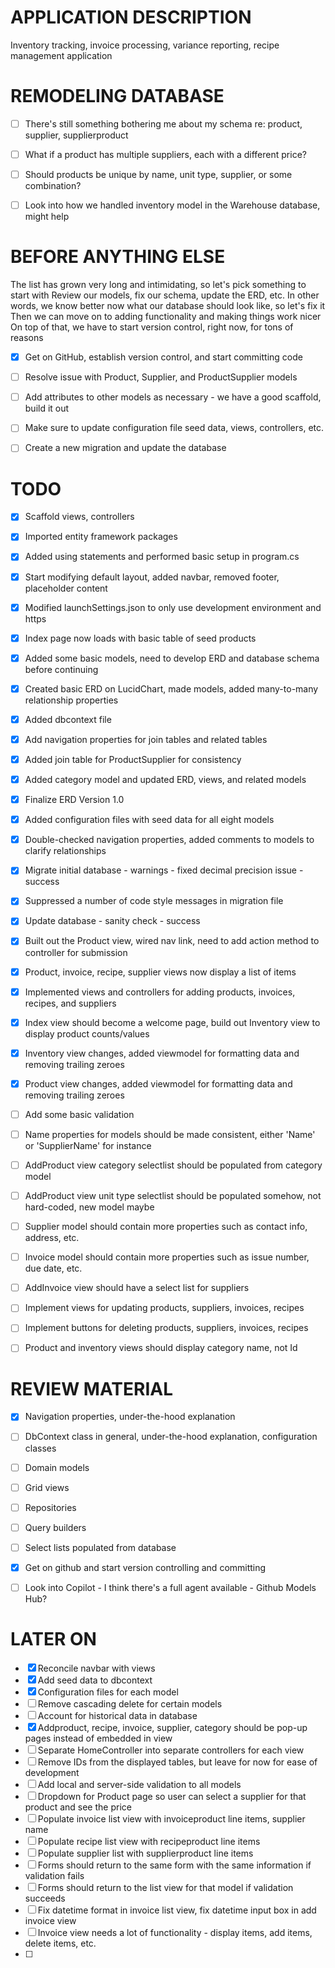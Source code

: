 ﻿# APPLICATION DESCRIPTION
Inventory tracking, invoice processing, variance reporting, recipe management application


# REMODELING DATABASE
- [ ] There's still something bothering me about my schema re: product, supplier, supplierproduct
- [ ] What if a product has multiple suppliers, each with a different price?
- [ ] Should products be unique by name, unit type, supplier, or some combination?
- [ ] Look into how we handled inventory model in the Warehouse database, might help


# BEFORE ANYTHING ELSE
 The list has grown very long and intimidating, so let's pick something to start with
 Review our models, fix our schema, update the ERD, etc.
 In other words, we know better now what our database should look like, so let's fix it
 Then we can move on to adding functionality and making things work nicer
 On top of that, we have to start version control, right now, for tons of reasons
- [x] Get on GitHub, establish version control, and start committing code
- [ ] Resolve issue with Product, Supplier, and ProductSupplier models
- [ ] Add attributes to other models as necessary - we have a good scaffold, build it out
- [ ] Make sure to update configuration file seed data, views, controllers, etc.
- [ ] Create a new migration and update the database


# TODO
- [x] Scaffold views, controllers
- [x] Imported entity framework packages
- [x] Added using statements and performed basic setup in program.cs
- [x] Start modifying default layout, added navbar, removed footer, placeholder content
- [x] Modified launchSettings.json to only use development environment and https
- [x] Index page now loads with basic table of seed products
- [x] Added some basic models, need to develop ERD and database schema before continuing
- [x] Created basic ERD on LucidChart, made models, added many-to-many relationship properties
- [x] Added dbcontext file
- [x] Add navigation properties for join tables and related tables
- [x] Added join table for ProductSupplier for consistency
- [x] Added category model and updated ERD, views, and related models
- [x] Finalize ERD Version 1.0
- [x] Added configuration files with seed data for all eight models
- [x] Double-checked navigation properties, added comments to models to clarify relationships
- [x] Migrate initial database - warnings - fixed decimal precision issue - success
- [x] Suppressed a number of code style messages in migration file
- [x] Update database - sanity check - success
- [x] Built out the Product view, wired nav link, need to add action method to controller for submission
- [x] Product, invoice, recipe, supplier views now display a list of items
- [x] Implemented views and controllers for adding products, invoices, recipes, and suppliers
- [x] Index view should become a welcome page, build out Inventory view to display product counts/values
- [x] Inventory view changes, added viewmodel for formatting data and removing trailing zeroes
- [x] Product view changes, added viewmodel for formatting data and removing trailing zeroes
- [ ] Add some basic validation
- [ ] Name properties for models should be made consistent, either 'Name' or 'SupplierName' for instance
- [ ] AddProduct view category selectlist should be populated from category model
- [ ] AddProduct view unit type selectlist should be populated somehow, not hard-coded, new model maybe
- [ ] Supplier model should contain more properties such as contact info, address, etc.
- [ ] Invoice model should contain more properties such as issue number, due date, etc.
- [ ] AddInvoice view should have a select list for suppliers
- [ ] Implement views for updating products, suppliers, invoices, recipes
- [ ] Implement buttons for deleting products, suppliers, invoices, recipes


- [ ] Product and inventory views should display category name, not Id


# REVIEW MATERIAL
- [x] Navigation properties, under-the-hood explanation
- [ ] DbContext class in general, under-the-hood explanation, configuration classes
- [ ] Domain models
- [ ] Grid views
- [ ] Repositories
- [ ] Query builders
- [ ] Select lists populated from database
- [x] Get on github and start version controlling and committing
- [ ] Look into Copilot - I think there's a full agent available - Github Models Hub?


# LATER ON
- [x] Reconcile navbar with views 
- [x] Add seed data to dbcontext
- [x] Configuration files for each model
- [ ] Remove cascading delete for certain models
- [ ] Account for historical data in database
- [x] Addproduct, recipe, invoice, supplier, category should be pop-up pages instead of embedded in view
- [ ] Separate HomeController into separate controllers for each view
- [ ] Remove IDs from the displayed tables, but leave for now for ease of development
- [ ] Add local and server-side validation to all models
- [ ] Dropdown for Product page so user can select a supplier for that product and see the price
- [ ] Populate invoice list view with invoiceproduct line items, supplier name
- [ ] Populate recipe list view with recipeproduct line items
- [ ] Populate supplier list with supplierproduct line items
- [ ] Forms should return to the same form with the same information if validation fails
- [ ] Forms should return to the list view for that model if validation succeeds
- [ ] Fix datetime format in invoice list view, fix datetime input box in add invoice view
- [ ] Invoice view needs a lot of functionality - display items, add items, delete items, etc.
- [ ] 

